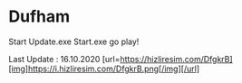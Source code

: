 # Dufham
Start Update.exe
Start.exe go play!

Last Update : 16.10.2020
[url=https://hizliresim.com/DfgkrB][img]https://i.hizliresim.com/DfgkrB.png[/img][/url]
